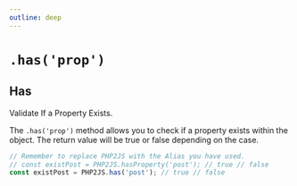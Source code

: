 ```yaml
---
outline: deep
---
```


# `.has('prop')` 

## Has

Validate If a Property Exists.

The `.has('prop')` method allows you to check if a property exists within the object. The return value will be true or false depending on the case.

```javascript
// Remember to replace PHP2JS with the Alias you have used.
// const existPost = PHP2JS.hasProperty('post'); // true // false
const existPost = PHP2JS.has('post'); // true // false
```